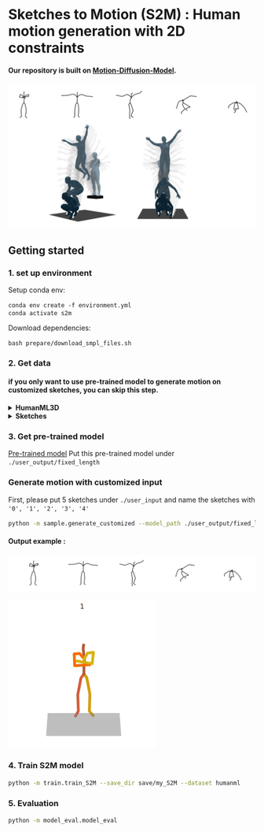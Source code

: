 # Sketches to Motion (S2M) : Human motion generation with 2D constraints


[//]: # (![teaser]&#40;https://github.com/GuyTevet/mdm-page/raw/main/static/figures/github.gif&#41;)

#### Our repository is built on [Motion-Diffusion-Model](https://github.com/GuyTevet/motion-diffusion-model).


![example](user_output/fixed_length/user_input_2_seed10/input2_rendered.png)

## Getting started

### 1. set up environment
Setup conda env:
```shell
conda env create -f environment.yml
conda activate s2m
```

Download dependencies:


```shell
bash prepare/download_smpl_files.sh
```


### 2. Get data

#### if you only want to use pre-trained model to generate motion on customized sketches, you can skip this step.

<details>
  <summary><b>HumanML3D</b></summary>

There are two paths to get the data:

(a) **Go the easy way if** you just want to generate text-to-motion (excluding editing which does require motion capture data)

(b) **Get full data** to train and evaluate the model.


#### a. The easy way (text only)

**HumanML3D** - Clone HumanML3D, then copy the data dir to our repository:

```shell
cd ..
git clone https://github.com/EricGuo5513/HumanML3D.git
unzip ./HumanML3D/HumanML3D/texts.zip -d ./HumanML3D/HumanML3D/
cp -r HumanML3D/HumanML3D motion-diffusion-model/dataset/HumanML3D
cd HumanMotionGeneration
```


#### b. Full data (text + motion capture)

**HumanML3D** - Follow the instructions in [HumanML3D](https://github.com/EricGuo5513/HumanML3D.git),
then copy the result dataset to our repository:

```shell
cp -r ../HumanML3D/HumanML3D ./test_data
```

**KIT** - Download from [HumanML3D](https://github.com/EricGuo5513/HumanML3D.git) (no processing needed this time) and the place result in `./dataset/KIT-ML`
</details>

<details>
  <summary><b>Sketches</b></summary>

**generate sketches for HumanML3D dataset** 
```bash
python -m data_loaders.humanml.utils.plot_train
```
The sketches will be saved under `./test_data/sketches`
</details>

### 3. Get pre-trained model 
[Pre-trained model](https://drive.google.com/drive/folders/1AHbj1Ma7qvuAKkHQ8RrkkGZ6Tce2CKdn?usp=drive_link)
Put this pre-trained model under `./user_output/fixed_length`


### Generate motion with customized input 
First, please put 5 sketches under `./user_input` and name the sketches with `'0', '1', '2', '3', '4'`

```bash
python -m sample.generate_customized --model_path ./user_output/fixed_length/fixed_length.pth --seed 15
```

#### Output example :

![example](user_output/fixed_length/user_input_2_seed10/input2.png)

![example](user_output/fixed_length/user_input_2_seed10/sample00_rep01_0.gif)

### 4. Train S2M model 

```bash
python -m train.train_S2M --save_dir save/my_S2M --dataset humanml
```

### 5. Evaluation 
```bash
python -m model_eval.model_eval
```

